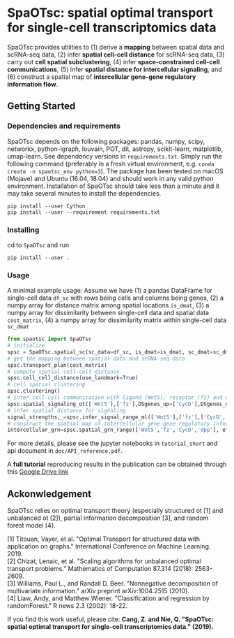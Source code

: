# SpaOTsc: spatial optimal transport for single-cell transcriptomics data

SpaOTsc provides utilities to (1) derive a **mapping** between spatial data and scRNA-seq data, (2) infer **spatial cell-cell distance** for scRNA-seq data, (3) carry out **cell spatial subclustering**, (4) infer **space-constrained cell-cell communications**, (5) infer **spatial distance for intercellular signaling**, and (6) construct a spatial map of **intercellular gene-gene regulatory information flow**.

## Getting Started

### Dependencies and requirements

SpaOTsc depends on the following packages: pandas, numpy, scipy, networkx, python-igraph, louvain, POT, dit, astropy, scikit-learn, matplotlib, umap-learn. See dependency versions in `requirements.txt`. Simply run the following command (preferably in a fresh virtual environment, e.g. `conda create -n spaotsc_env python=3`). The package has been tested on macOS (Mojave) and Ubuntu (16.04, 18.04) and should work in any valid python environment. Installation of SpaOTsc should take less than a minute and it may take several minutes to install the dependencies.

```
pip install --user Cython
pip install --user --requirement requirements.txt
```

### Installing

cd to ``SpaOTsc`` and run

```
pip install --user .
```
### Usage

A minimal example usage:
Assume we have (1) a pandas DataFrame for single-cell data ``df_sc`` with rows being cells and columns being genes, (2) a numpy array for distance matrix among spatial locations ``is_dmat``, (3) a numpy array for dissimilarity between single-cell data and spatial data ``cost_matrix``, (4) a numpy array for dissimilarity matrix within single-cell data ``sc_dmat``

```python
from spaotsc import SpaOTsc
# initialize
spsc = SpaOTsc.spatial_sc(sc_data=df_sc, is_dmat=is_dmat, sc_dmat=sc_dmat)
# get the mapping between spatial data and scRNA-seq data
spsc.transport_plan(cost_matrix)
# compute spatial cell-cell distance
spsc.cell_cell_distance(use_landmark=True)
# cell spatial clustering
spsc.clustering()
# infer cell-cell communication with ligand (Wnt5), receptor (fz) and downstream genes(CycD, dpp)
spsc.spatial_signaling_ot(['Wnt5'],['fz'],DSgenes_up=['CycD'],DSgenes_down=['dpp'])
# infer spatial distance for signaling
signal_strengths,_=spsc.infer_signal_range_ml(['Wnt5'],['fz'],['CycD','dpp'], effect_ranges=[10,50,100])
# construct the spatial map of intercellular gene-gene regulatory information flow within a spatial range of 50
intercellular_grn=spsc.spatial_grn_range(['Wnt5','fz','CycD','dpp'], effect_range=50)
```

For more details, please see the jupyter notebooks in ``tutorial_short`` and api document in ``doc/API_reference.pdf``.

A **full tutorial** reproducing results in the publication can be obtained through this [Google Drive link](https://drive.google.com/file/d/1IqKp-KkVOvSUDhiyDMRgkueiLdkeApgd/view?usp=sharing)

## Ackonwledgement
SpaOTsc relies on optimal transport theory (especially structured ot [1] and unbalanced ot [2]), partial information decomposition [3], and random forest model [4].

[1] Titouan, Vayer, et al. "Optimal Transport for structured data with application on graphs." International Conference on Machine Learning. 2019.  
[2] Chizat, Lenaic, et al. "Scaling algorithms for unbalanced optimal transport problems." Mathematics of Computation 87.314 (2018): 2563-2609.  
[3] Williams, Paul L., and Randall D. Beer. "Nonnegative decomposition of multivariate information." arXiv preprint arXiv:1004.2515 (2010).  
[4] Liaw, Andy, and Matthew Wiener. "Classification and regression by randomForest." R news 2.3 (2002): 18-22.

If you find this work useful, please cite: **Cang, Z. and Nie, Q. "SpaOTsc: spatial optimal transport for single-cell transcriptomics data." (2019).**
